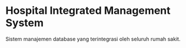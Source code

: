 # Hospital Integrated Management System
Sistem manajemen database yang terintegrasi oleh seluruh rumah sakit.
